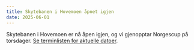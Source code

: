 ```yaml
---
title: Skytebanen i Hovemoen åpnet igjen
date: 2025-06-01
---
```


Skytebanen i Hovemoen er nå åpen igjen, og vi gjenopptar Norgescup på
torsdager. [Se terminlisten for aktuelle datoer](/terminliste).
